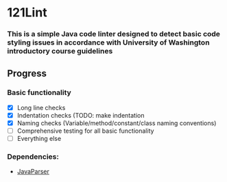 # 121Lint
### This is a simple Java code linter designed to detect basic code styling issues in accordance with University of Washington introductory course guidelines

## Progress
### Basic functionality
- [x] Long line checks
- [x] Indentation checks (TODO: make indentation 
- [x] Naming checks (Variable/method/constant/class naming conventions)
- [ ] Comprehensive testing for all basic functionality
- [ ] Everything else

### Dependencies:
- [JavaParser](https://github.com/javaparser/javaparser)
